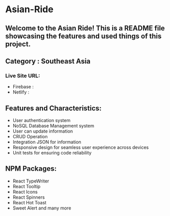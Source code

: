 # Asian-Ride
## Welcome to the Asian Ride! This is a README file showcasing the features and used things of this project.

## Category : Southeast Asia

### Live Site URL: 
* Firebase : 
* Netlify  : 

## Features and Characteristics:
* User authentication system
* NoSQL Database Management system
* User can update information
* CRUD Operation
* Integration JSON for information
* Responsive design for seamless user experience across devices
* Unit tests for ensuring code reliability

## NPM Packages:
* React TypeWriter
* React Tooltip
* React Icons
* React Spinners
* React Hot Toast
* Sweet Alert and many more